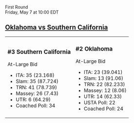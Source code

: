 First Round  
Friday, May 7 at 10:00 EDT
## [Oklahoma vs Southern California](https://www.ncaa.com/game/5833668) 

<table><tr><td>  

### #3 Southern California  

At-Large Bid  
- ITA: 35 (23.168)  
- Slam: 35 (87.724)  
- TRN: 41 (78.739)  
- Massey: 26 (7.43)  
- UTR: 6 (64.29)  
- Coached Poll: 34  

</td><td>  

### #2 Oklahoma  

At-Large Bid  
- ITA: 23 (39.041)  
- Slam: 13 (91.06)  
- TRN: 22 (82.233)  
- Massey: 12 (8.06)  
- UTR: 14 (62.33)  
- USTA Poll: 22  
- Coached Poll: 24  

</td></tr></table>  